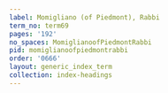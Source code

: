 ```yaml
---
label: Momigliano (of Piedmont), Rabbi
term_no: term69
pages: '192'
no_spaces: MomiglianoofPiedmontRabbi
pid: momiglianoofpiedmontrabbi
order: '0666'
layout: generic_index_term
collection: index-headings
---
```

